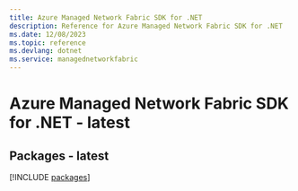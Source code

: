 ```yaml
---
title: Azure Managed Network Fabric SDK for .NET
description: Reference for Azure Managed Network Fabric SDK for .NET
ms.date: 12/08/2023
ms.topic: reference
ms.devlang: dotnet
ms.service: managednetworkfabric
---
```

# Azure Managed Network Fabric SDK for .NET - latest
## Packages - latest
[!INCLUDE [packages](managed-network-fabric-index.md)]